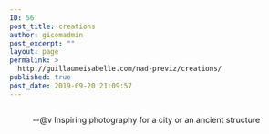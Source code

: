 ```yaml
---
ID: 56
post_title: creations
author: gicomadmin
post_excerpt: ""
layout: page
permalink: >
  http://guillaumeisabelle.com/nad-previz/creations/
published: true
post_date: 2019-09-20 21:09:57
---
```

<!-- wp:block-lab/stc-vision-block {"vision":"\u002d\u002d@STCGoal simply have all the created artwork in here (or their representation)","dtdue":"191020"} /-->

<!-- wp:image {"id":57} --><figure class="wp-block-image">

<img src="http://guillaumeisabelle.com/nad-previz/wp-content/uploads/sites/19/2019/09/image-13-1024x680.png" alt="" class="wp-image-57" /><figcaption>--@v Inspiring photography for a city or an ancient structure</figcaption></figure> <!-- /wp:image -->